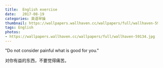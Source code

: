 ```yaml
---
title:  English exercise
date:   2017-08-19
categories: 英语早操
thumbnail: https://wallpapers.wallhaven.cc/wallpapers/full/wallhaven-59134.jpg
tags: English
photos:
- https://wallpapers.wallhaven.cc/wallpapers/full/wallhaven-59134.jpg
---
```


"Do not consider painful what is good for you."
<p>对你有益的东西，不要觉得痛苦。</p>
